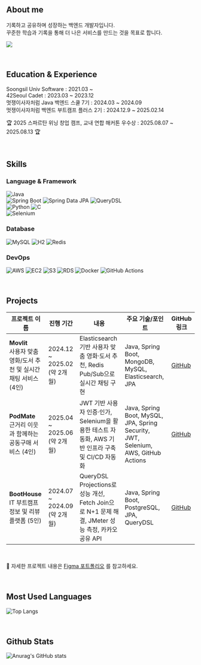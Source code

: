 ## About me

기록하고 공유하며 성장하는 백엔드 개발자입니다. <br>
꾸준한 학습과 기록을 통해 더 나은 서비스를 만드는 것을 목표로 합니다.

  <a href="https://velog.io/@minjiki2/posts"><img src="https://img.shields.io/badge/Velog-3DDC84?style=flat-square&logo=Blogger&logoColor=white"/></a>

<br>

## Education & Experience
Soongsil Univ Software : 2021.03 ~ <br>
42Seoul Cadet : 2023.03 ~ 2023.12 <br>
멋쟁이사자처럼 Java 백엔드 스쿨 7기 : 2024.03 ~ 2024.09 <br>
멋쟁이사자처럼 백엔드 부트캠프 플러스 2기 : 2024.12.9 ~ 2025.02.14 <br>

🏆 2025 스파르탄 위닝 창업 캠프, 교내 연합 해커톤 우수상 : 2025.08.07 ~ 2025.08.13 🏆 <br>

</div>
  
<br>

## Skills 

### Language & Framework
![Java](https://img.shields.io/badge/☕Java-f89820?style=flat&logo=java&logoColor=white)<br>
![Spring Boot](https://img.shields.io/badge/Spring%20Boot-6DB33F?style=flat&logo=spring-boot&logoColor=white) ![Spring Data JPA](https://img.shields.io/badge/Spring%20Data%20JPA-6DB33F?style=flat&logo=spring&logoColor=white) ![QueryDSL](https://img.shields.io/badge/QueryDSL-blue?style=flat)<br>
![Python](https://img.shields.io/badge/Python-3776AB?style=flat-square&logo=Python&logoColor=white) ![C](https://img.shields.io/badge/C-A8B9CC?style=flat-square&logo=C&logoColor=white) <br>
![Selenium](https://img.shields.io/badge/Selenium-43B02A?style=flat-square&logo=Selenium&logoColor=white)


### Database
![MySQL](https://img.shields.io/badge/MySQL-4479A1?style=flat&logo=mysql&logoColor=white) 
![H2](https://img.shields.io/badge/H2-09476B?style=flat&logo=h2database&logoColor=white)
![Redis](https://img.shields.io/badge/Redis-DC382D?style=flat&logo=redis&logoColor=white)

### DevOps
![AWS](https://img.shields.io/badge/AWS-ff9900?style=flat-square&logo=Amazon%20Web%20Services&logoColor=white) ![EC2](https://img.shields.io/badge/EC2-FF9900?style=flat&logo=amazon-ec2&logoColor=white) ![S3](https://img.shields.io/badge/S3-569A31?style=flat&logo=amazon-s3&logoColor=white) ![RDS](https://img.shields.io/badge/RDS-527FFF?style=flat&logo=amazon-rds&logoColor=white)
![Docker](https://img.shields.io/badge/Docker-2496ED?style=flat&logo=docker&logoColor=white) ![GitHub Actions](https://img.shields.io/badge/GitHub%20Actions-40B4F4?style=flat&logo=githubactions&logoColor=white) 


<br>

## Projects

| 프로젝트 이름                                           | 진행 기간                      | 내용                                                                            | 주요 기술/포인트                                                                          | GitHub 링크                                |
| ------------------------------------------------- | -------------------------- | ----------------------------------------------------------------------------- | ---------------------------------------------------------------------------------- | ---------------------------------------- |
| **Movlit** <br> 사용자 맞춤 영화/도서 추천 및 실시간 채팅 서비스 (4인) | 2024.12 \~ 2025.02 (약 2개월) | Elasticsearch 기반 사용자 맞춤 영화·도서 추천, Redis Pub/Sub으로 실시간 채팅 구현                   | Java, Spring Boot, MongoDB, MySQL, Elasticsearch, JPA                              | [GitHub](https://github.com/venus-lion/movlit-plus) |
| **PodMate** <br> 근거리 이웃과 함께하는 공동구매 서비스 (4인)       | 2025.04 \~ 2025.06 (약 2개월)  | JWT 기반 사용자 인증·인가, Selenium을 활용한 테스트 자동화, AWS 기반 인프라 구축 및 CI/CD 자동화            | Java, Spring Boot, MySQL, JPA, Spring Security, JWT, Selenium, AWS, GitHub Actions | [GitHub](https://github.com/SplitN-potmate/PodMate)     |
| **BootHouse** <br> IT 부트캠프 정보 및 리뷰 플랫폼 (5인)       | 2024.07 \~ 2024.09 (약 2개월) | QueryDSL Projections로 성능 개선, Fetch Join으로 N+1 문제 해결, JMeter 성능 측정, 카카오 공유 API | Java, Spring Boot, PostgreSQL, JPA, QueryDSL                                       | [GitHub](https://github.com/BootHouse](https://github.com/minjikimkim2222/BootHouse))   |

<br>

🔗 자세한 프로젝트 내용은 [Figma 포트폴리오](https://www.figma.com/design/HGPUZJET7mKqzHMq0VJLnc/%EA%B9%80%EB%AF%BC%EC%A7%80_%ED%94%84%EB%A1%9C%EC%A0%9D%ED%8A%B8?node-id=1-54&t=Jgkdi9bRhETT3lmG-1) 를 참고하세요.


<br>


## Most Used Languages 

![Top Langs](https://github-readme-stats.vercel.app/api/top-langs/?username=minjikimkim2222&layout=compact&theme=dracula)


<br>

  
## Github Stats 

![Anurag's GitHub stats](https://github-readme-stats.vercel.app/api?username=minjikimkim2222&show_icons=true&theme=dracula)



</div>
